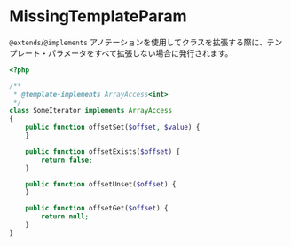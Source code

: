# MissingTemplateParam

`@extends`/`@implements` アノテーションを使用してクラスを拡張する際に、テンプレート・パラメータをすべて拡張しない場合に発行されます。

```php
<?php

/**
 * @template-implements ArrayAccess<int>
 */
class SomeIterator implements ArrayAccess
{
    public function offsetSet($offset, $value) {
    }

    public function offsetExists($offset) {
        return false;
    }

    public function offsetUnset($offset) {
    }

    public function offsetGet($offset) {
        return null;
    }
}
```
